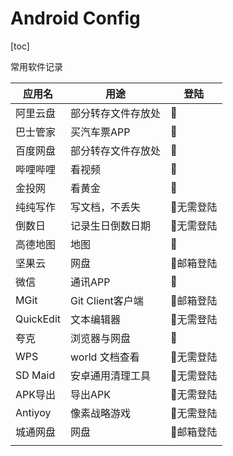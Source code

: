 # Android Config

[toc]



常用软件记录

| 应用名    | 用途               | 登陆      |
| --------- | ------------------ | --------- |
| 阿里云盘  | 部分转存文件存放处 | 📱         |
| 巴士管家  | 买汽车票APP        | 📱         |
| 百度网盘  | 部分转存文件存放处 | 📱         |
| 哔哩哔哩  | 看视频             | 📱         |
| 金投网    | 看黄金             | 📱         |
| 纯纯写作  | 写文档，不丢失     | 🚫无需登陆 |
| 倒数日    | 记录生日倒数日期   | 🚫无需登陆 |
| 高德地图  | 地图               | 📱         |
| 坚果云    | 网盘               | 📧邮箱登陆 |
| 微信      | 通讯APP            | 📱         |
| MGit      | Git Client客户端   | 📧邮箱登陆 |
| QuickEdit | 文本编辑器         | 🚫无需登陆 |
| 夸克      | 浏览器与网盘       | 📱         |
| WPS       | world 文档查看     | 🚫无需登陆 |
| SD Maid   | 安卓通用清理工具   | 🚫无需登陆 |
| APK导出   | 导出APK            | 🚫无需登陆 |
| Antiyoy   | 像素战略游戏       | 🚫无需登陆 |
| 城通网盘  | 网盘               | 📧邮箱登陆 |
|           |                    |           |





